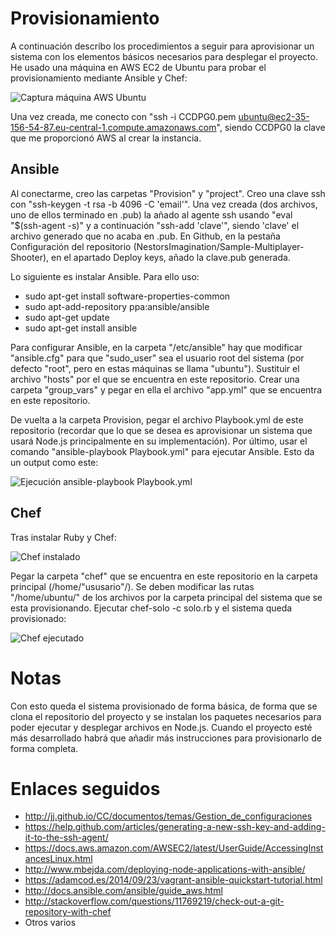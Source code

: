 # Provisionamiento

A continuación describo los procedimientos a seguir para aprovisionar un sistema con los elementos básicos necesarios para desplegar el proyecto. He usado una máquina en AWS EC2 de Ubuntu para probar el provisionamiento mediante Ansible y Chef:

![Captura máquina AWS Ubuntu](https://raw.githubusercontent.com/NestorsImagination/Sample-Multiplayer-Shooter/master/Provision/Screenshots/Maquina.png)

Una vez creada, me conecto con "ssh -i CCDPG0.pem ubuntu@ec2-35-156-54-87.eu-central-1.compute.amazonaws.com", siendo CCDPG0 la clave que me proporcionó AWS al crear la instancia.

## Ansible

Al conectarme, creo las carpetas "Provision" y "project". Creo una clave ssh con "ssh-keygen -t rsa -b 4096 -C 'email'". Una vez creada (dos archivos, uno de ellos terminado en .pub) la añado al agente ssh usando "eval "$(ssh-agent -s)" y a continuación "ssh-add 'clave'", siendo 'clave' el archivo generado que no acaba en .pub. En Github, en la pestaña Configuración del repositorio (NestorsImagination/Sample-Multiplayer-Shooter), en el apartado Deploy keys, añado la clave.pub generada.

Lo siguiente es instalar Ansible. Para ello uso:

* sudo apt-get install software-properties-common
* sudo apt-add-repository ppa:ansible/ansible
* sudo apt-get update
* sudo apt-get install ansible

Para configurar Ansible, en la carpeta "/etc/ansible" hay que modificar "ansible.cfg" para que "sudo\_user" sea el usuario root del sistema (por defecto "root", pero en estas máquinas se llama "ubuntu"). Sustituir el archivo "hosts" por el que se encuentra en este repositorio. Crear una carpeta "group\_vars" y pegar en ella el archivo "app.yml" que se encuentra en este repositorio.

De vuelta a la carpeta Provision, pegar el archivo Playbook.yml de este repositorio (recordar que lo que se desea es aprovisionar un sistema que usará Node.js principalmente en su implementación). Por último, usar el comando "ansible-playbook Playbook.yml" para ejecutar Ansible. Esto da un output como este:

![Ejecución ansible-playbook Playbook.yml](https://raw.githubusercontent.com/NestorsImagination/Sample-Multiplayer-Shooter/master/Provision/Screenshots/Ansible.png)

## Chef

Tras instalar Ruby y Chef:

![Chef instalado](https://raw.githubusercontent.com/NestorsImagination/Sample-Multiplayer-Shooter/master/Provision/Screenshots/ChefInst.png)

Pegar la carpeta "chef" que se encuentra en este repositorio en la carpeta principal (/home/"ususario"/). Se deben modificar las rutas "/home/ubuntu/" de los archivos por la carpeta principal del sistema que se esta provisionando. Ejecutar chef-solo -c solo.rb y el sistema queda provisionado:

![Chef ejecutado](https://raw.githubusercontent.com/NestorsImagination/Sample-Multiplayer-Shooter/master/Provision/Screenshots/ChefExe.png)

# Notas

Con esto queda el sistema provisionado de forma básica, de forma que se clona el repositorio del proyecto y se instalan los paquetes necesarios para poder ejecutar y desplegar archivos en Node.js. Cuando el proyecto esté más desarrollado habrá que añadir más instrucciones para provisionarlo de forma completa.

# Enlaces seguidos

* http://jj.github.io/CC/documentos/temas/Gestion_de_configuraciones
* https://help.github.com/articles/generating-a-new-ssh-key-and-adding-it-to-the-ssh-agent/
* https://docs.aws.amazon.com/AWSEC2/latest/UserGuide/AccessingInstancesLinux.html
* http://www.mbejda.com/deploying-node-applications-with-ansible/
* https://adamcod.es/2014/09/23/vagrant-ansible-quickstart-tutorial.html
* http://docs.ansible.com/ansible/guide_aws.html
* http://stackoverflow.com/questions/11769219/check-out-a-git-repository-with-chef
* Otros varios
